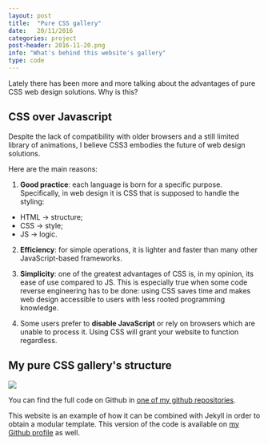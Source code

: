 ```yaml
---
layout: post
title:  "Pure CSS gallery"
date:   20/11/2016
categories: project
post-header: 2016-11-20.png
info: "What's behind this website's gallery"
type: code
---
```


Lately there has been more and more talking about the advantages of pure CSS web design solutions. Why is this?

## CSS over Javascript ##

Despite the lack of compatibility with older browsers and a still limited library of animations, I believe CSS3 embodies the future of web design solutions.

Here are the main reasons:

1. **Good practice**: each language is born for a specific purpose. Specifically, in web design it is CSS that is supposed to handle the styling:
- HTML -> structure;
- CSS -> style;
- JS -> logic.

2. **Efficiency**: for simple operations, it is lighter and faster than many other JavaScript-based frameworks.

3. **Simplicity**: one of the greatest advantages of CSS is, in my opinion, its ease of use compared to JS. This is especially true when some code reverse engineering has to be done: using CSS saves time and makes web design accessible to users with less rooted programming knowledge.

4. Some users prefer to **disable JavaScript** or rely on browsers which are unable to process it. Using CSS will grant your website to function regardless.

## My pure CSS gallery's structure ##

<img class="post-img" src="{{ site.baseurl }}/img/posts/2016-11-20-1.png" />

You can find the full code on Github in [one of my github repositories](https://github.com/pyrodaes/Pure-css-gallery).

This website is an example of how it can be combined with Jekyll in order to obtain a modular template. This version of the code is available on [my Github profile](https://github.com/pyrodaes/pyrodaes.github.io) as well.
